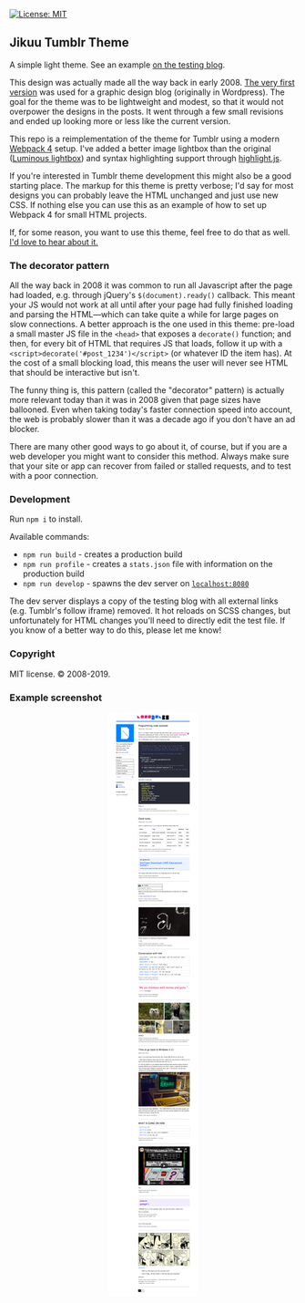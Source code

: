 [![License: MIT](https://img.shields.io/badge/License-MIT-yellow.svg)](https://opensource.org/licenses/MIT)

## Jikuu Tumblr Theme

A simple light theme. See an example [on the testing blog](https://jikuu.tumblr.com/).

This design was actually made all the way back in early 2008. [The very first version](https://raw.githubusercontent.com/msikma/jikuu/master/design/jikuu_design_v1.png) was used for a graphic design blog (originally in Wordpress). The goal for the theme was to be lightweight and modest, so that it would not overpower the designs in the posts. It went through a few small revisions and ended up looking more or less like the current version.

This repo is a reimplementation of the theme for Tumblr using a modern [Webpack 4](https://webpack.js.org/) setup. I've added a better image lightbox than the original ([Luminous lightbox](https://github.com/imgix/luminous)) and syntax highlighting support through [highlight.js](https://highlightjs.org/).

If you're interested in Tumblr theme development this might also be a good starting place. The markup for this theme is pretty verbose; I'd say for most designs you can probably leave the HTML unchanged and just use new CSS. If nothing else you can use this as an example of how to set up Webpack 4 for small HTML projects.

If, for some reason, you want to use this theme, feel free to do that as well. [I'd love to hear about it.](https://twitter.com/michielsikma/)

### The decorator pattern

All the way back in 2008 it was common to run all Javascript after the page had loaded, e.g. through jQuery's `$(document).ready()` callback. This meant your JS would not work at all until after your page had fully finished loading and parsing the HTML—which can take quite a while for large pages on slow connections. A better approach is the one used in this theme: pre-load a small master JS file in the `<head>` that exposes a `decorate()` function; and then, for every bit of HTML that requires JS that loads, follow it up with a `<script>decorate('#post_1234')</script>` (or whatever ID the item has). At the cost of a small blocking load, this means the user will never see HTML that should be interactive but isn't.

The funny thing is, this pattern (called the "decorator" pattern) is actually more relevant today than it was in 2008 given that page sizes have ballooned. Even when taking today's faster connection speed into account, the web is probably slower than it was a decade ago if you don't have an ad blocker.

There are many other good ways to go about it, of course, but if you are a web developer you might want to consider this method. Always make sure that your site or app can recover from failed or stalled requests, and to test with a poor connection.

### Development

Run `npm i` to install.

Available commands:

* `npm run build` - creates a production build
* `npm run profile` - creates a `stats.json` file with information on the production build
* `npm run develop` - spawns the dev server on [`localhost:8080`](http://localhost:8080/)

The dev server displays a copy of the testing blog with all external links (e.g. Tumblr's follow iframe) removed. It hot reloads on SCSS changes, but unfortunately for HTML changes you'll need to directly edit the test file. If you know of a better way to do this, please let me know!

### Copyright

MIT license. © 2008-2019.

### Example screenshot

<p align="center">
  <img src="https://raw.githubusercontent.com/msikma/jikuu/master/design/jikuu_example_master_67.png" alt="Screenshot of example blog as of master-67" />
</p>

